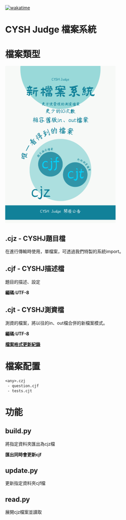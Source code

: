 [![wakatime](https://wakatime.com/badge/github/113cyshirc/CYSH-Jfile.svg)](https://wakatime.com/badge/github/113cyshirc/CYSH-Jfile)
# CYSH Judge 檔案系統
# 檔案類型

<img src="./image/nfs.png" height=500px>

## .cjz - CYSHJ題目檔
在進行傳輸時使用，單檔案，可透過我們特製的系統import。

## .cjf - CYSHJ描述檔
題目的描述、設定

**編碼:UTF-8**

## .cjt - CYSHJ測資檔
測資的檔案，將以往的in、out檔合併的新檔案模式。

**編碼:UTF-8**

[**檔案格式更新紀錄**](./update_logs/file_format.md)

# 檔案配置
    <any>.czj
     - question.cjf
     - tests.cjt
# 功能
## build.py
將指定資料夾匯出為cjz檔

**匯出同時會更新cjf**

## update.py
更新指定資料夾cjf檔


## read.py
展開cjz檔案並讀取
